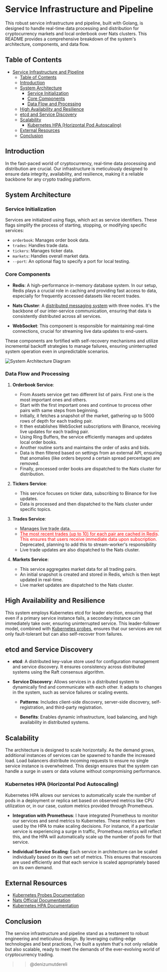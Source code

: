 # Service Infrastructure and Pipeline

This robust service infrastructure and pipeline, built with Golang, is designed to handle real-time data processing and distribution for cryptocurrency markets and local orderbook over Nats clusters. This README provides a comprehensive breakdown of the system's architecture, components, and data flow.

## Table of Contents

- [Service Infrastructure and Pipeline](#service-infrastructure-and-pipeline)
  - [Table of Contents](#table-of-contents)
  - [Introduction](#introduction)
  - [System Architecture](#system-architecture)
    - [Service Initialization](#service-initialization)
    - [Core Components](#core-components)
    - [Data Flow and Processing](#data-flow-and-processing)
  - [High Availability and Resilience](#high-availability-and-resilience)
  - [etcd and Service Discovery](#etcd-and-service-discovery)
  - [Scalability](#scalability)
    - [Kubernetes HPA (Horizontal Pod Autoscaling)](#kubernetes-hpa-horizontal-pod-autoscaling)
  - [External Resources](#external-resources)
  - [Conclusion](#conclusion)

## Introduction

In the fast-paced world of cryptocurrency, real-time data processing and distribution are crucial. Our infrastructure is meticulously designed to ensure data integrity, availability, and resilience, making it a reliable backbone for any crypto trading platform.

## System Architecture

### Service Initialization

Services are initialized using flags, which act as service identifiers. These flags simplify the process of starting, stopping, or modifying specific services:

- `orderbook`: Manages order book data.
- `trades`: Handles trade data.
- `tickers`: Manages ticker data.
- `markets`: Handles overall market data.
- `--port`: An optional flag to specify a port for local testing.

### Core Components

- **Redis**: A high-performance in-memory database system. In our setup, Redis plays a crucial role in caching and providing fast access to data, especially for frequently accessed datasets like recent trades.

- **Nats Cluster**: A [distributed messaging system](https://nats.io/) with three nodes. It's the backbone of our inter-service communication, ensuring that data is consistently distributed across all services.

- **WebSocket**: This component is responsible for maintaining real-time connections, crucial for streaming live data updates to end-users.

These components are fortified with self-recovery mechanisms and utilize incremental backoff strategies to manage failures, ensuring uninterrupted system operation even in unpredictable scenarios.

![System Architecture Diagram](https://ummcsnegloedxcrwlucz.supabase.co/storage/v1/object/public/chatgpt-diagrams/2023-09-14/d00cb4fc-3c9f-4c29-a364-07370f898477.png)

### Data Flow and Processing

1. **Orderbook Service**:
   - From Assets service get two different list of pairs. First one is the most important ones and others. 
   - Start with the first important ones and continue to process other pairs with same steps from beginning.
   - Initially, it fetches a snapshot of the market, gathering up to 5000 rows of depth for each trading pair.
   - It then establishes WebSocket subscriptions with Binance, receiving live updates for each trading pair.
   - Using Ring Buffers, the service efficiently manages and updates local order books.
   - Another routine sorts and maintains the order of asks and bids.
   - Data is then filtered based on settings from an external API, ensuring that anomalies (like orders beyond a certain spread percentage) are removed.
   - Finally, processed order books are dispatched to the Nats cluster for distribution.

2. **Tickers Service**:
   - This service focuses on ticker data, subscribing to Binance for live updates.
   - Data is processed and then dispatched to the Nats cluster under specific topics.

3. **Trades Service**:
   - Manages live trade data.
   - <span style="text-decoration: overline; color: red;">The most recent trades (up to 10) for each pair are cached in Redis. This ensures that users receive immediate data upon subscription.</span> Deprecated, planning to add this to stream-worker's responsibility
   - Live trade updates are also dispatched to the Nats cluster.

4. **Markets Service**:
   - This service aggregates market data for all trading pairs.
   - An initial snapshot is created and stored in Redis, which is then kept updated in real-time.
   - Live market updates are dispatched to the Nats cluster.

## High Availability and Resilience

This system employs Kubernetes etcd for leader election, ensuring that even if a primary service instance fails, a secondary instance can immediately take over, ensuring uninterrupted service. This leader-follower model, combined with [Kubernetes probes](https://kubernetes.io/docs/tasks/configure-pod-container/configure-liveness-readiness-startup-probes/), ensures that our services are not only fault-tolerant but can also self-recover from failures.

## etcd and Service Discovery

- **etcd**: A distributed key-value store used for configuration management and service discovery. It ensures consistency across distributed systems using the Raft consensus algorithm.
  
- **Service Discovery**: Allows services in a distributed system to dynamically find and communicate with each other. It adapts to changes in the system, such as service failures or scaling events.

  - **Patterns**: Includes client-side discovery, server-side discovery, self-registration, and third-party registration.

  - **Benefits**: Enables dynamic infrastructure, load balancing, and high availability in distributed systems.

## Scalability

The architecture is designed to scale horizontally. As the demand grows, additional instances of services can be spawned to handle the increased load. Load balancers distribute incoming requests to ensure no single service instance is overwhelmed. This design ensures that the system can handle a surge in users or data volume without compromising performance.

### Kubernetes HPA (Horizontal Pod Autoscaling)

Kubernetes HPA allows our services to automatically scale the number of pods in a deployment or replica set based on observed metrics like CPU utilization or, in our case, custom metrics provided through Prometheus. 

- **Integration with Prometheus**: I have integrated Prometheus to monitor our services and send metrics to Kubernetes. These metrics are then used by the HPA to make scaling decisions. For instance, if a particular service is experiencing a surge in traffic, Prometheus metrics will reflect this, and the HPA will automatically scale up the number of pods for that service.

- **Individual Service Scaling**: Each service in architecture can be scaled individually based on its own set of metrics. This ensures that resources are used efficiently and that each service is scaled appropriately based on its own demand.

## External Resources

- [Kubernetes Probes Documentation](https://kubernetes.io/docs/tasks/configure-pod-container/configure-liveness-readiness-startup-probes/)
- [Nats Official Documentation](https://nats.io/)
- [Kubernetes HPA Documentation](https://kubernetes.io/docs/tasks/run-application/horizontal-pod-autoscale/)

## Conclusion

The service infrastructure and pipeline stand as a testament to robust engineering and meticulous design. By leveraging cutting-edge technologies and best practices, I've built a system that's not only reliable but also scalable, ready to meet the demands of the ever-evolving world of cryptocurrency trading.

>> @denizumutdereli
